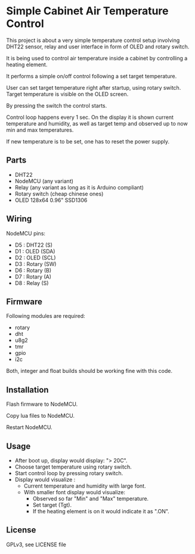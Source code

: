 # Simple Cabinet Air Temperature Control

This project is about a very simple temperature control setup involving DHT22 sensor, relay and user interface in form of OLED and rotary switch.

It is being used to control air temperature inside a cabinet by controlling a heating element.

It performs a simple on/off control following a set target temperature.

User can set target temperature right after startup, using rotary switch. Target temperature is visible on the OLED screen.

By pressing the switch the control starts.

Control loop happens every 1 sec. On the display it is shown current temperature and humidity, as well as target temp and observed up to now min and max temperatures.

If new temperature is to be set, one has to reset the power supply.

## Parts

- DHT22
- NodeMCU (any variant)
- Relay (any variant as long as it is Arduino compliant)
- Rotary switch (cheap chinese ones)
- OLED 128x64 0.96" SSD1306

## Wiring

NodeMCU pins:

- D5 : DHT22 (S)
- D1 : OLED (SDA)
- D2 : OLED (SCL)
- D3 : Rotary (SW)
- D6 : Rotary (B)
- D7 : Rotary (A)
- D8 : Relay (S)

## Firmware

Following modules are required:

- rotary
- dht
- u8g2
- tmr
- gpio
- i2c

Both, integer and float builds should be working fine with this code.

## Installation

Flash firmware to NodeMCU.

Copy lua files to NodeMCU.

Restart NodeMCU.

## Usage

- After boot up, display would display: "> 20C".
- Choose target temperature using rotary switch.
- Start control loop by pressing rotary switch.
- Display would visualize :
  - Current temperature and humidity with large font.
  - With smaller font display would visualize:
    - Observed so far "Min" and "Max" temperature.
    - Set target (Tgt).
    - If the heating element is on it would indicate it as ".ON".

## License

GPLv3, see LICENSE file
